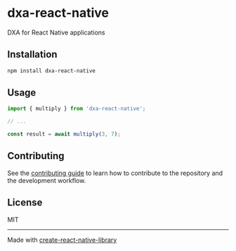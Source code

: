 # dxa-react-native

DXA for React Native applications

## Installation

```sh
npm install dxa-react-native
```

## Usage

```js
import { multiply } from 'dxa-react-native';

// ...

const result = await multiply(3, 7);
```

## Contributing

See the [contributing guide](CONTRIBUTING.md) to learn how to contribute to the repository and the development workflow.

## License

MIT

---

Made with [create-react-native-library](https://github.com/callstack/react-native-builder-bob)
